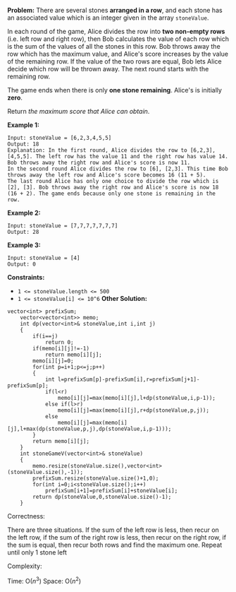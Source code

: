 **Problem:**
There are several stones **arranged in a row**, and each stone has an associated value which is an integer given in the array `stoneValue`.

In each round of the game, Alice divides the row into **two non-empty rows** (i.e. left row and right row), then Bob calculates the value of each row which is the sum of the values of all the stones in this row. Bob throws away the row which has the maximum value, and Alice's score increases by the value of the remaining row. If the value of the two rows are equal, Bob lets Alice decide which row will be thrown away. The next round starts with the remaining row.

The game ends when there is only **one stone remaining**. Alice's is initially **zero**.

Return *the maximum score that Alice can obtain*.

 

**Example 1:**

```
Input: stoneValue = [6,2,3,4,5,5]
Output: 18
Explanation: In the first round, Alice divides the row to [6,2,3], [4,5,5]. The left row has the value 11 and the right row has value 14. Bob throws away the right row and Alice's score is now 11.
In the second round Alice divides the row to [6], [2,3]. This time Bob throws away the left row and Alice's score becomes 16 (11 + 5).
The last round Alice has only one choice to divide the row which is [2], [3]. Bob throws away the right row and Alice's score is now 18 (16 + 2). The game ends because only one stone is remaining in the row.
```

**Example 2:**

```
Input: stoneValue = [7,7,7,7,7,7,7]
Output: 28
```

**Example 3:**

```
Input: stoneValue = [4]
Output: 0
```

 

**Constraints:**

- `1 <= stoneValue.length <= 500`
- `1 <= stoneValue[i] <= 10^6`
**Other Solution:**
```
vector<int> prefixSum;		
    vector<vector<int>> memo;
    int dp(vector<int>& stoneValue,int i,int j)
    {
        if(i==j)
            return 0;
        if(memo[i][j]!=-1)
            return memo[i][j];
        memo[i][j]=0;
        for(int p=i+1;p<=j;p++)	
        {
			int l=prefixSum[p]-prefixSum[i],r=prefixSum[j+1]-prefixSum[p];
			if(l<r)		
                memo[i][j]=max(memo[i][j],l+dp(stoneValue,i,p-1));
            else if(l>r)	
                memo[i][j]=max(memo[i][j],r+dp(stoneValue,p,j));
            else	
                memo[i][j]=max(memo[i][j],l+max(dp(stoneValue,p,j),dp(stoneValue,i,p-1)));
        }
        return memo[i][j];
    }
    int stoneGameV(vector<int>& stoneValue)
    {
        memo.resize(stoneValue.size(),vector<int>(stoneValue.size(),-1));
        prefixSum.resize(stoneValue.size()+1,0);
        for(int i=0;i<stoneValue.size();i++)	
            prefixSum[i+1]=prefixSum[i]+stoneValue[i];
        return dp(stoneValue,0,stoneValue.size()-1);
    }
```
Correctness:

There are three situations. If the sum of the left row is less, then recur on the left row, if the sum of the right row is less, then recur on the right row, if the sum is equal, then recur both rows and find the maximum one. Repeat until only 1 stone left

Complexity:

Time: O($n^3$)
Space: O($n^2$)